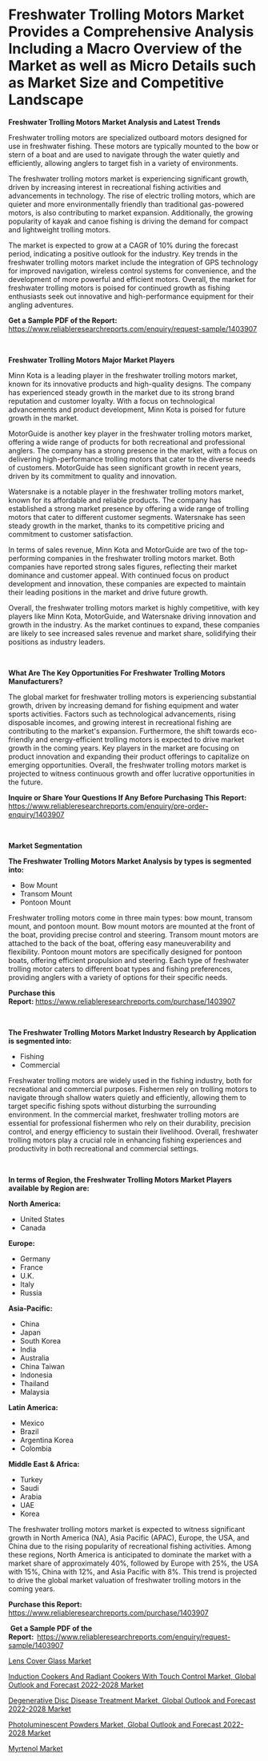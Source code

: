 <p><h1>Freshwater Trolling Motors Market Provides a Comprehensive Analysis Including a Macro Overview of the Market as well as Micro Details such as Market Size and Competitive Landscape</h1></p><p><strong>Freshwater Trolling Motors Market Analysis and Latest Trends</strong></p>
<p><p>Freshwater trolling motors are specialized outboard motors designed for use in freshwater fishing. These motors are typically mounted to the bow or stern of a boat and are used to navigate through the water quietly and efficiently, allowing anglers to target fish in a variety of environments.</p><p>The freshwater trolling motors market is experiencing significant growth, driven by increasing interest in recreational fishing activities and advancements in technology. The rise of electric trolling motors, which are quieter and more environmentally friendly than traditional gas-powered motors, is also contributing to market expansion. Additionally, the growing popularity of kayak and canoe fishing is driving the demand for compact and lightweight trolling motors.</p><p>The market is expected to grow at a CAGR of 10% during the forecast period, indicating a positive outlook for the industry. Key trends in the freshwater trolling motors market include the integration of GPS technology for improved navigation, wireless control systems for convenience, and the development of more powerful and efficient motors. Overall, the market for freshwater trolling motors is poised for continued growth as fishing enthusiasts seek out innovative and high-performance equipment for their angling adventures.</p></p>
<p><strong>Get a Sample PDF of the Report:&nbsp;</strong> <a href="https://www.reliableresearchreports.com/enquiry/request-sample/1403907">https://www.reliableresearchreports.com/enquiry/request-sample/1403907</a></p>
<p>&nbsp;</p>
<p><strong>Freshwater Trolling Motors Major Market Players</strong></p>
<p><p>Minn Kota is a leading player in the freshwater trolling motors market, known for its innovative products and high-quality designs. The company has experienced steady growth in the market due to its strong brand reputation and customer loyalty. With a focus on technological advancements and product development, Minn Kota is poised for future growth in the market.</p><p>MotorGuide is another key player in the freshwater trolling motors market, offering a wide range of products for both recreational and professional anglers. The company has a strong presence in the market, with a focus on delivering high-performance trolling motors that cater to the diverse needs of customers. MotorGuide has seen significant growth in recent years, driven by its commitment to quality and innovation.</p><p>Watersnake is a notable player in the freshwater trolling motors market, known for its affordable and reliable products. The company has established a strong market presence by offering a wide range of trolling motors that cater to different customer segments. Watersnake has seen steady growth in the market, thanks to its competitive pricing and commitment to customer satisfaction.</p><p>In terms of sales revenue, Minn Kota and MotorGuide are two of the top-performing companies in the freshwater trolling motors market. Both companies have reported strong sales figures, reflecting their market dominance and customer appeal. With continued focus on product development and innovation, these companies are expected to maintain their leading positions in the market and drive future growth.</p><p>Overall, the freshwater trolling motors market is highly competitive, with key players like Minn Kota, MotorGuide, and Watersnake driving innovation and growth in the industry. As the market continues to expand, these companies are likely to see increased sales revenue and market share, solidifying their positions as industry leaders.</p></p>
<p>&nbsp;</p>
<p><strong>What Are The Key Opportunities For Freshwater Trolling Motors Manufacturers?</strong></p>
<p><p>The global market for freshwater trolling motors is experiencing substantial growth, driven by increasing demand for fishing equipment and water sports activities. Factors such as technological advancements, rising disposable incomes, and growing interest in recreational fishing are contributing to the market's expansion. Furthermore, the shift towards eco-friendly and energy-efficient trolling motors is expected to drive market growth in the coming years. Key players in the market are focusing on product innovation and expanding their product offerings to capitalize on emerging opportunities. Overall, the freshwater trolling motors market is projected to witness continuous growth and offer lucrative opportunities in the future.</p></p>
<p><strong>Inquire or Share Your Questions If Any Before Purchasing This Report:</strong> <a href="https://www.reliableresearchreports.com/enquiry/pre-order-enquiry/1403907">https://www.reliableresearchreports.com/enquiry/pre-order-enquiry/1403907</a></p>
<p>&nbsp;</p>
<p><strong>Market Segmentation</strong></p>
<p><strong>The Freshwater Trolling Motors Market Analysis by types is segmented into:</strong></p>
<p><ul><li>Bow Mount</li><li>Transom Mount</li><li>Pontoon Mount</li></ul></p>
<p><p>Freshwater trolling motors come in three main types: bow mount, transom mount, and pontoon mount. Bow mount motors are mounted at the front of the boat, providing precise control and steering. Transom mount motors are attached to the back of the boat, offering easy maneuverability and flexibility. Pontoon mount motors are specifically designed for pontoon boats, offering efficient propulsion and steering. Each type of freshwater trolling motor caters to different boat types and fishing preferences, providing anglers with a variety of options for their specific needs.</p></p>
<p><strong>Purchase this Report:&nbsp;</strong><a href="https://www.reliableresearchreports.com/purchase/1403907">https://www.reliableresearchreports.com/purchase/1403907</a></p>
<p>&nbsp;</p>
<p><strong>The Freshwater Trolling Motors Market Industry Research by Application is segmented into:</strong></p>
<p><ul><li>Fishing</li><li>Commercial</li></ul></p>
<p><p>Freshwater trolling motors are widely used in the fishing industry, both for recreational and commercial purposes. Fishermen rely on trolling motors to navigate through shallow waters quietly and efficiently, allowing them to target specific fishing spots without disturbing the surrounding environment. In the commercial market, freshwater trolling motors are essential for professional fishermen who rely on their durability, precision control, and energy efficiency to sustain their livelihood. Overall, freshwater trolling motors play a crucial role in enhancing fishing experiences and productivity in both recreational and commercial settings.</p></p>
<p>&nbsp;</p>
<p><strong>In terms of Region, the Freshwater Trolling Motors Market Players available by Region are:</strong></p>
<p>
    <p> <strong> North America: </strong>
        <ul>
            <li>United States</li>
            <li>Canada</li>
        </ul>
        </p> 
    <p> <strong> Europe: </strong>
        <ul>
            <li>Germany</li>
            <li>France</li>
            <li>U.K.</li>
            <li>Italy</li>
            <li>Russia</li>
        </ul>
        </p> 
    <p> <strong> Asia-Pacific: </strong>
        <ul>
            <li>China</li>
            <li>Japan</li>
            <li>South Korea</li>
            <li>India</li>
            <li>Australia</li>
            <li>China Taiwan</li>
            <li>Indonesia</li>
            <li>Thailand</li>
            <li>Malaysia</li>
        </ul>
        </p> 
    <p> <strong> Latin America: </strong>
        <ul>
            <li>Mexico</li>
            <li>Brazil</li>
            <li>Argentina Korea</li>
            <li>Colombia</li>
        </ul>
        </p> 
    <p> <strong> Middle East & Africa: </strong>
        <ul>
            <li>Turkey</li>
            <li>Saudi</li>
            <li>Arabia</li>
            <li>UAE</li>
            <li>Korea</li>
        </ul>
    </p>
    </p>
<p><p>The freshwater trolling motors market is expected to witness significant growth in North America (NA), Asia Pacific (APAC), Europe, the USA, and China due to the rising popularity of recreational fishing activities. Among these regions, North America is anticipated to dominate the market with a market share of approximately 40%, followed by Europe with 25%, the USA with 15%, China with 12%, and Asia Pacific with 8%. This trend is projected to drive the global market valuation of freshwater trolling motors in the coming years.</p></p>
<p><strong>Purchase this Report: </strong><a href="https://www.reliableresearchreports.com/purchase/1403907">https://www.reliableresearchreports.com/purchase/1403907</a></p>
<p>&nbsp;<strong>Get a Sample PDF of the Report:&nbsp;&nbsp;</strong><a href="https://www.reliableresearchreports.com/enquiry/request-sample/1403907">https://www.reliableresearchreports.com/enquiry/request-sample/1403907</a></p>
<p><strong></strong></p>
<p><p><a href="https://view.publitas.com/reportprime-1/lens-cover-glass-market-research-report-provides-critical-insights-that-can-help-shape-business-development-and-investment-strategies/">Lens Cover Glass Market</a></p><p><a href="https://unruly-ladybug-44b.notion.site/Induction-Cookers-And-Radiant-Cookers-With-Touch-Control-Market-Global-Outlook-and-Forecast-2022-20-c30b9774036e4b37979059595465840c">Induction Cookers And Radiant Cookers With Touch Control Market, Global Outlook and Forecast 2022-2028 Market</a></p><p><a href="https://military-diascia-e68.notion.site/Degenerative-Disc-Disease-Treatment-Market-Global-Outlook-and-Forecast-2022-2028-Market-Analysis-Ex-412f2a2e343f4ebd94675c9eee2ccd5a">Degenerative Disc Disease Treatment Market, Global Outlook and Forecast 2022-2028 Market</a></p><p><a href="https://gentle-editor-9db.notion.site/Photoluminescent-Powders-Market-Global-Outlook-and-Forecast-2022-2028-Market-Research-Report-Unlock-48be5f565b6c467cb1a8edc14527493c">Photoluminescent Powders Market, Global Outlook and Forecast 2022-2028 Market</a></p><p><a href="https://view.publitas.com/reportprime-1/myrtenol-market-growth-market-trends-covid-19-impact-and-forecasts-for-period-from-2024-2031/">Myrtenol Market</a></p></p>